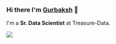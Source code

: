 ### Hi there I'm [Gurbaksh](https://www.linkedin.com/in/gurbaksh-sharma-56aaa8157/) 👋
I'm a **Sr. Data Scientist** at Treasure-Data.

![](https://komarev.com/ghpvc/?username=gurumail10&label=PROFILE+VIEWS)


<!--
**gurumail10/gurumail10** is a ✨ _special_ ✨ repository because its `README.md` (this file) appears on your GitHub profile.

Here are some ideas to get you started:

- 🔭 I’m currently working on ...
- 🌱 I’m currently learning ...
- 👯 I’m looking to collaborate on ...
- 🤔 I’m looking for help with ...
- 💬 Ask me about ...
- 📫 How to reach me: ...
- 😄 Pronouns: ...
- ⚡ Fun fact: ...
-->
